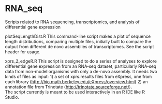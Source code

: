 RNA_seq
=======

Scripts related to RNA sequencing, transcriptomics, and analysis of differential gene expression

plotSeqLengthDist.R
	This command-line script makes a plot of sequence length distributions, comparing multiple files, initially built to compare the output from different de novo assemblies of transcriptomes.  See the script header for usage.

xprs_2_edgeR.R
	This script is designed to do a series of analyses to explore differential gene expression from an RNA-seq dataset, particularly RNA-seq data from non-model organisms with only a de-novo assembly.  It needs two kinds of files as input: 
	1) a set of xprs.results files from eXpress, one from each library (http://bio.math.berkeley.edu/eXpress/overview.html) 
	2) an annotation file from Trinotate (http://trinotate.sourceforge.net/).  
The script currently is meant to be used interactively in an R IDE like R Studio.

